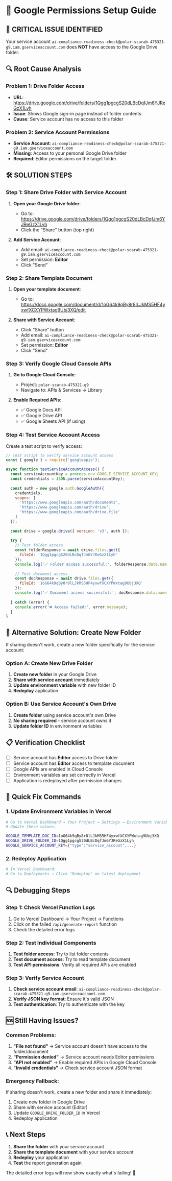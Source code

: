 # 🔐 Google Permissions Setup Guide

## 🚨 **CRITICAL ISSUE IDENTIFIED**

Your service account `ai-compliance-readiness-check@polar-scarab-475321-g9.iam.gserviceaccount.com` does **NOT** have access to the Google Drive folder.

## 🔍 **Root Cause Analysis**

### **Problem 1: Drive Folder Access**
- **URL**: https://drive.google.com/drive/folders/1Qgg1pgcgS20dLBcDqfJm6YJReGzX1Lyh
- **Issue**: Shows Google sign-in page instead of folder contents
- **Cause**: Service account has no access to this folder

### **Problem 2: Service Account Permissions**
- **Service Account**: `ai-compliance-readiness-check@polar-scarab-475321-g9.iam.gserviceaccount.com`
- **Missing**: Access to your personal Google Drive folder
- **Required**: Editor permissions on the target folder

## 🛠️ **SOLUTION STEPS**

### **Step 1: Share Drive Folder with Service Account**

1. **Open your Google Drive folder**:
   - Go to: https://drive.google.com/drive/folders/1Qgg1pgcgS20dLBcDqfJm6YJReGzX1Lyh
   - Click the "Share" button (top right)

2. **Add Service Account**:
   - Add email: `ai-compliance-readiness-check@polar-scarab-475321-g9.iam.gserviceaccount.com`
   - Set permission: **Editor**
   - Click "Send"

### **Step 2: Share Template Document**

1. **Open your template document**:
   - Go to: https://docs.google.com/document/d/1oG64k9qBy8r8lLJkMS5HF4yxwfXCXYPWxtag9Ubj3XQ/edit

2. **Share with Service Account**:
   - Click "Share" button
   - Add email: `ai-compliance-readiness-check@polar-scarab-475321-g9.iam.gserviceaccount.com`
   - Set permission: **Editor**
   - Click "Send"

### **Step 3: Verify Google Cloud Console APIs**

1. **Go to Google Cloud Console**:
   - Project: `polar-scarab-475321-g9`
   - Navigate to: APIs & Services → Library

2. **Enable Required APIs**:
   - ✅ Google Docs API
   - ✅ Google Drive API
   - ✅ Google Sheets API (if using)

### **Step 4: Test Service Account Access**

Create a test script to verify access:

```javascript
// Test script to verify service account access
const { google } = require('googleapis');

async function testServiceAccountAccess() {
  const serviceAccountKey = process.env.GOOGLE_SERVICE_ACCOUNT_KEY;
  const credentials = JSON.parse(serviceAccountKey);
  
  const auth = new google.auth.GoogleAuth({
    credentials,
    scopes: [
      'https://www.googleapis.com/auth/documents',
      'https://www.googleapis.com/auth/drive',
      'https://www.googleapis.com/auth/drive.file'
    ]
  });
  
  const drive = google.drive({ version: 'v3', auth });
  
  try {
    // Test folder access
    const folderResponse = await drive.files.get({
      fileId: '1Qgg1pgcgS20dLBcDqfJm6YJReGzX1Lyh'
    });
    console.log('✅ Folder access successful:', folderResponse.data.name);
    
    // Test document access
    const docResponse = await drive.files.get({
      fileId: '1oG64k9qBy8r8lLJkMS5HF4yxwfXCXYPWxtag9Ubj3XQ'
    });
    console.log('✅ Document access successful:', docResponse.data.name);
    
  } catch (error) {
    console.error('❌ Access failed:', error.message);
  }
}
```

## 🔧 **Alternative Solution: Create New Folder**

If sharing doesn't work, create a new folder specifically for the service account:

### **Option A: Create New Drive Folder**

1. **Create new folder** in your Google Drive
2. **Share with service account** immediately
3. **Update environment variable** with new folder ID
4. **Redeploy** application

### **Option B: Use Service Account's Own Drive**

1. **Create folder** using service account's own Drive
2. **No sharing required** - service account owns it
3. **Update folder ID** in environment variables

## 📋 **Verification Checklist**

- [ ] Service account has **Editor** access to Drive folder
- [ ] Service account has **Editor** access to template document  
- [ ] Google APIs are enabled in Cloud Console
- [ ] Environment variables are set correctly in Vercel
- [ ] Application is redeployed after permission changes

## 🚀 **Quick Fix Commands**

### **1. Update Environment Variables in Vercel**
```bash
# Go to Vercel Dashboard → Your Project → Settings → Environment Variables
# Update these values:

GOOGLE_TEMPLATE_DOC_ID=1oG64k9qBy8r8lLJkMS5HF4yxwfXCXYPWxtag9Ubj3XQ
GOOGLE_DRIVE_FOLDER_ID=1Qgg1pgcgS20dLBcDqfJm6YJReGzX1Lyh
GOOGLE_SERVICE_ACCOUNT_KEY={"type":"service_account",...}
```

### **2. Redeploy Application**
```bash
# In Vercel Dashboard:
# Go to Deployments → Click "Redeploy" on latest deployment
```

## 🔍 **Debugging Steps**

### **Step 1: Check Vercel Function Logs**
1. Go to Vercel Dashboard → Your Project → Functions
2. Click on the failed `/api/generate-report` function
3. Check the detailed error logs

### **Step 2: Test Individual Components**
1. **Test folder access**: Try to list folder contents
2. **Test document access**: Try to read template document
3. **Test API permissions**: Verify all required APIs are enabled

### **Step 3: Verify Service Account**
1. **Check service account email**: `ai-compliance-readiness-check@polar-scarab-475321-g9.iam.gserviceaccount.com`
2. **Verify JSON key format**: Ensure it's valid JSON
3. **Test authentication**: Try to authenticate with the key

## 🆘 **Still Having Issues?**

### **Common Problems:**

1. **"File not found"** → Service account doesn't have access to the folder/document
2. **"Permission denied"** → Service account needs Editor permissions
3. **"API not enabled"** → Enable required APIs in Google Cloud Console
4. **"Invalid credentials"** → Check service account JSON format

### **Emergency Fallback:**

If sharing doesn't work, create a new folder and share it immediately:

1. Create new folder in Google Drive
2. Share with service account (Editor)
3. Update `GOOGLE_DRIVE_FOLDER_ID` in Vercel
4. Redeploy application

## 📞 **Next Steps**

1. **Share the folder** with your service account
2. **Share the template document** with your service account  
3. **Redeploy** your application
4. **Test** the report generation again

The detailed error logs will now show exactly what's failing! 🎯
